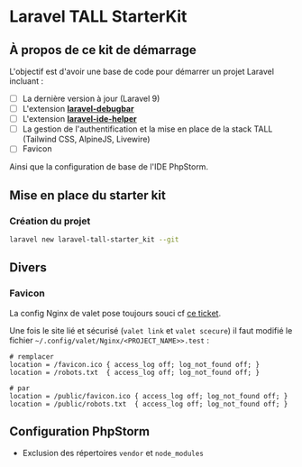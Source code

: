 # Laravel TALL StarterKit

## À propos de ce kit de démarrage

L'objectif est d'avoir une base de code pour démarrer un projet Laravel incluant :
- [ ] La dernière version à jour (Laravel 9)
- [ ] L'extension **[laravel-debugbar](https://github.com/barryvdh/laravel-debugbar)**
- [ ] L'extension **[laravel-ide-helper](https://github.com/barryvdh/laravel-ide-helper)**
- [ ] La gestion de l'authentification et la mise en place de la stack TALL (Tailwind CSS, AlpineJS, Livewire)
- [ ] Favicon

Ainsi que la configuration de base de l'IDE PhpStorm.

## Mise en place du starter kit

### Création du projet

````bash
laravel new laravel-tall-starter_kit --git
````

## Divers

### Favicon

La config Nginx de valet pose toujours souci cf [ce ticket](https://github.com/laravel/valet/issues/375#issuecomment-1347146695).

Une fois le site lié et sécurisé (`valet link` et `valet scecure`) il faut modifié le fichier `~/.config/valet/Nginx/<PROJECT_NAME>>.test` :

```nginx
# remplacer
location = /favicon.ico { access_log off; log_not_found off; }
location = /robots.txt  { access_log off; log_not_found off; }

# par
location = /public/favicon.ico { access_log off; log_not_found off; }
location = /public/robots.txt  { access_log off; log_not_found off; }
```


## Configuration PhpStorm

* Exclusion des répertoires `vendor` et `node_modules`
